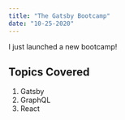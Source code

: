 ```yaml
---
title: "The Gatsby Bootcamp"
date: "10-25-2020"
---
```


I just launched a new bootcamp!

## Topics Covered

1. Gatsby
2. GraphQL
3. React